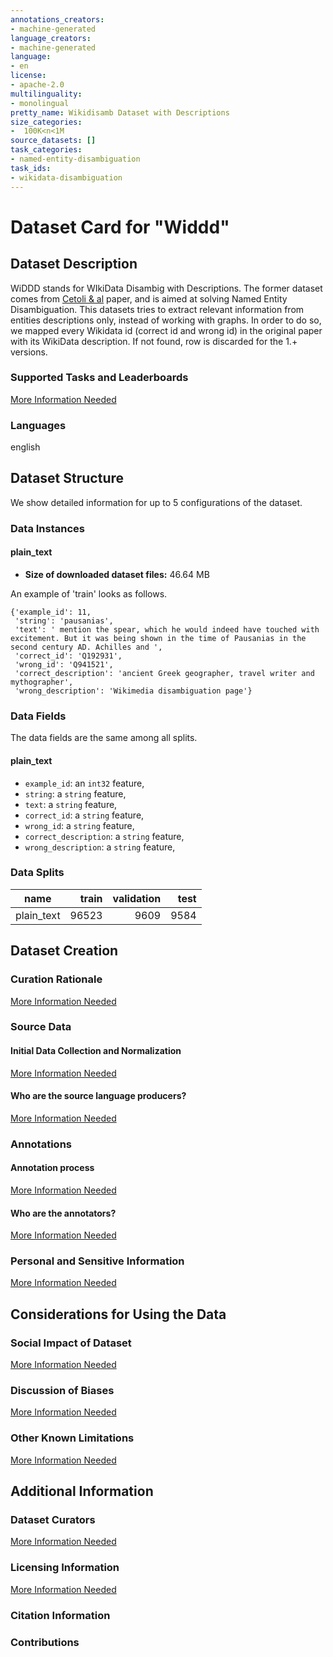 ```yaml
---
annotations_creators:
- machine-generated
language_creators:
- machine-generated
language:
- en
license:
- apache-2.0
multilinguality:
- monolingual
pretty_name: Wikidisamb Dataset with Descriptions
size_categories:
-  100K<n<1M
source_datasets: []
task_categories:
- named-entity-disambiguation
task_ids:
- wikidata-disambiguation
---
```



# Dataset Card for "Widdd"


## Dataset Description

WiDDD stands for WIkiData Disambig with Descriptions. The former dataset comes from [Cetoli & al](https://arxiv.org/pdf/1810.09164.pdf)  paper, and is aimed at solving Named Entity Disambiguation. This datasets tries to extract relevant information from entities descriptions only, instead of working with graphs. In order to do so, we mapped every Wikidata id (correct id and wrong id) in the original paper with its WikiData description. If not found, row is discarded for the 1.+ versions.

### Supported Tasks and Leaderboards

[More Information Needed](https://github.com/huggingface/datasets/blob/master/CONTRIBUTING.md#how-to-contribute-to-the-dataset-cards)

### Languages

english

## Dataset Structure

We show detailed information for up to 5 configurations of the dataset.

### Data Instances

#### plain_text

- **Size of downloaded dataset files:** 46.64 MB

An example of 'train' looks as follows.
```
{'example_id': 11,
 'string': 'pausanias',
 'text': ' mention the spear, which he would indeed have touched with excitement. But it was being shown in the time of Pausanias in the second century AD. Achilles and ',
 'correct_id': 'Q192931',
 'wrong_id': 'Q941521',
 'correct_description': 'ancient Greek geographer, travel writer and mythographer',
 'wrong_description': 'Wikimedia disambiguation page'}
```

### Data Fields

The data fields are the same among all splits.

#### plain_text
- `example_id`: an `int32` feature,
- `string`: a `string` feature,
- `text`: a `string` feature,
- `correct_id`: a `string` feature,
- `wrong_id`: a `string` feature,
- `correct_description`: a `string` feature,
- `wrong_description`: a `string` feature,


### Data Splits

|   name   |train|validation|test|
|----------|----:|-----:|-----:|
|plain_text|96523|9609|9584|

## Dataset Creation

### Curation Rationale

[More Information Needed](https://github.com/huggingface/datasets/blob/master/CONTRIBUTING.md#how-to-contribute-to-the-dataset-cards)

### Source Data

#### Initial Data Collection and Normalization

[More Information Needed](https://github.com/huggingface/datasets/blob/master/CONTRIBUTING.md#how-to-contribute-to-the-dataset-cards)

#### Who are the source language producers?

[More Information Needed](https://github.com/huggingface/datasets/blob/master/CONTRIBUTING.md#how-to-contribute-to-the-dataset-cards)

### Annotations

#### Annotation process

[More Information Needed](https://github.com/huggingface/datasets/blob/master/CONTRIBUTING.md#how-to-contribute-to-the-dataset-cards)

#### Who are the annotators?

[More Information Needed](https://github.com/huggingface/datasets/blob/master/CONTRIBUTING.md#how-to-contribute-to-the-dataset-cards)

### Personal and Sensitive Information

[More Information Needed](https://github.com/huggingface/datasets/blob/master/CONTRIBUTING.md#how-to-contribute-to-the-dataset-cards)

## Considerations for Using the Data

### Social Impact of Dataset

[More Information Needed](https://github.com/huggingface/datasets/blob/master/CONTRIBUTING.md#how-to-contribute-to-the-dataset-cards)

### Discussion of Biases

[More Information Needed](https://github.com/huggingface/datasets/blob/master/CONTRIBUTING.md#how-to-contribute-to-the-dataset-cards)

### Other Known Limitations

[More Information Needed](https://github.com/huggingface/datasets/blob/master/CONTRIBUTING.md#how-to-contribute-to-the-dataset-cards)

## Additional Information

### Dataset Curators

[More Information Needed](https://github.com/huggingface/datasets/blob/master/CONTRIBUTING.md#how-to-contribute-to-the-dataset-cards)

### Licensing Information

[More Information Needed](https://github.com/huggingface/datasets/blob/master/CONTRIBUTING.md#how-to-contribute-to-the-dataset-cards)

### Citation Information


### Contributions
